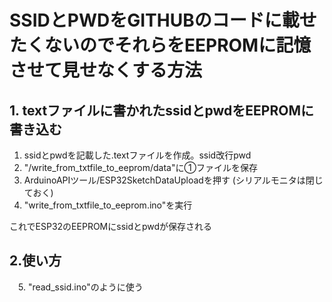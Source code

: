 # SSIDとPWDをGITHUBのコードに載せたくないのでそれらをEEPROMに記憶させて見せなくする方法

## 1. textファイルに書かれたssidとpwdをEEPROMに書き込む
  1. ssidとpwdを記載した.textファイルを作成。ssid改行pwd
  2. "/write_from_txtfile_to_eeprom/data"に①ファイルを保存
  3. ArduinoAPIツール/ESP32SketchDataUploadを押す (シリアルモニタは閉じておく)
  4. "write_from_txtfile_to_eeprom.ino"を実行
  
  これでESP32のEEPROMにssidとpwdが保存される

## 2.使い方
　5. "read_ssid.ino"のように使う

